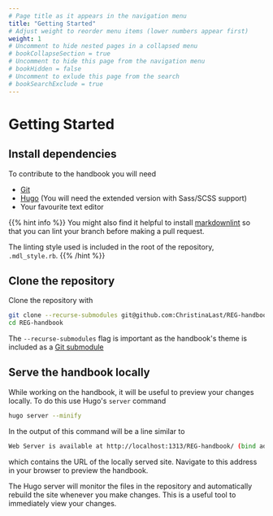 ```yaml
---
# Page title as it appears in the navigation menu
title: "Getting Started"
# Adjust weight to reorder menu items (lower numbers appear first)
weight: 1
# Uncomment to hide nested pages in a collapsed menu
# bookCollapseSection = true
# Uncomment to hide this page from the navigation menu
# bookHidden = false
# Uncomment to exlude this page from the search
# bookSearchExclude = true
---
```


# Getting Started

## Install dependencies

To contribute to the handbook you will need

- [Git](https://git-scm.com/downloads)
- [Hugo](https://gohugo.io/getting-started/installing/) (You will need the
  extended version with Sass/SCSS support)
- Your favourite text editor

{{% hint info %}}
You might also find it helpful to install
[markdownlint](https://github.com/markdownlint/markdownlint) so that you can
lint your branch before making a pull request.

The linting style used is included in the root of the repository,
`.mdl_style.rb`.
{{% /hint %}}

## Clone the repository

Clone the repository with

```bash
git clone --recurse-submodules git@github.com:ChristinaLast/REG-handbook.git
cd REG-handbook
```

The `--recurse-submodules` flag is important as the handbook's theme is included
as a [Git submodule](https://git-scm.com/book/en/v2/Git-Tools-Submodules)

## Serve the handbook locally

While working on the handbook, it will be useful to preview your changes
locally. To do this use Hugo's `server` command

```bash
hugo server --minify
```

In the output of this command will be a line similar to

```bash
Web Server is available at http://localhost:1313/REG-handbook/ (bind address 127.0.0.1)
```

which contains the URL of the locally served site. Navigate to this address in
your browser to preview the handbook.

The Hugo server will monitor the files in the repository and automatically
rebuild the site whenever you make changes. This is a useful tool to immediately
view your changes.
